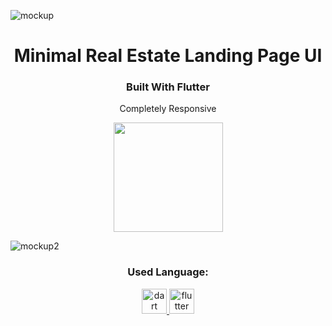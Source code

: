 ![mockup](https://user-images.githubusercontent.com/85846854/180299314-8daef2ad-d145-4334-8a28-e50c001f127e.jpg)


<h1 align="center">Minimal Real Estate Landing Page UI</h1>
<h3 align="center">Built With Flutter</h3>

<p align="center">Completely Responsive</p>

<a href="https://ohalukkarakaya.github.io/RealEstateLandingPageUI/">
<p align="center">
<img width="175" src="https://user-images.githubusercontent.com/85846854/180302226-fa73f426-8346-486b-b668-2fb27311c642.png"/>
</p>
</a>

![mockup2](https://user-images.githubusercontent.com/85846854/180305908-ac9bf82f-2d93-451a-87e6-51432b7dd46f.jpg)

<h3 align="center">Used Language:</h3>
<p align="center"> <a href="https://dart.dev" target="_blank" rel="noreferrer"> <img src="https://www.vectorlogo.zone/logos/dartlang/dartlang-icon.svg" alt="dart" width="40" height="40"/> </a> <a href="https://flutter.dev" target="_blank" rel="noreferrer"> <img src="https://www.vectorlogo.zone/logos/flutterio/flutterio-icon.svg" alt="flutter" width="40" height="40"/> </a> </p>
